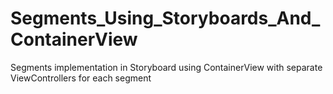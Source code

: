 Segments_Using_Storyboards_And_ContainerView
============================================

Segments implementation in Storyboard using ContainerView with separate ViewControllers for each segment
